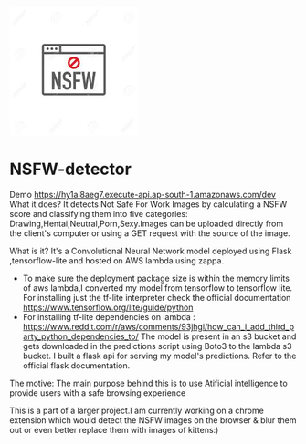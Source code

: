 ![](nsfw.jpeg)
# NSFW-detector
Demo https://hy1al8aeg7.execute-api.ap-south-1.amazonaws.com/dev
What it does?
It detects Not Safe For Work Images by calculating a NSFW score and classifying them into five categories: Drawing,Hentai,Neutral,Porn,Sexy.Images can be uploaded directly from the client's computer or using a GET request with the source of the image.

What is it?
It's a Convolutional Neural Network model deployed using Flask ,tensorflow-lite and hosted on AWS lambda using zappa.


* To make sure the deployment package size is within the memory limits of aws lambda,I converted my model from tensorflow to tensorflow lite. For installing just the tf-lite interpreter check the official documentation https://www.tensorflow.org/lite/guide/python
* For installing tf-lite dependencies on lambda : https://www.reddit.com/r/aws/comments/93jhgi/how_can_i_add_third_party_python_dependencies_to/
The model is present in an s3 bucket and gets downloaded in the predictions script using Boto3 to the lambda s3 bucket.
I built a flask api for serving my model's predictions. Refer to the official flask documentation. 


The motive:
The main purpose behind this is to use Atificial intelligence to provide users with a safe browsing experience

This is a part of a larger project.I am currently working on a chrome extension which would detect the NSFW images on the browser & blur them out or even better replace them with images of kittens:)
